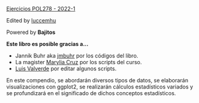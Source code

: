 [Ejercicios POL278 - 2022-1](https://pol278-pucp.github.io/EJERCICIOS/)


Edited by [luccemhu](https://github.com/luccemhu)

Powered by **Bajitos**

**Este libro es posible gracias a...** 
* Jannik Buhr aka [jmbuhr](https://github.com/jmbuhr) por los códigos del libro. 
* La magister [Marylia Cruz](https://github.com/MaryliaCruzS) por los scripts del curso. 
* [Luis Valverde](https://github.com/LuisEduardoValverdeRamos) por editar algunos scripts. 


En este compendio, se abordarán diversos tipos de datos, se elaborarán visualizaciones con ggplot2, se realizarán cálculos estadísticos variados y se profundizará en el significado de dichos conceptos estadísticos.
